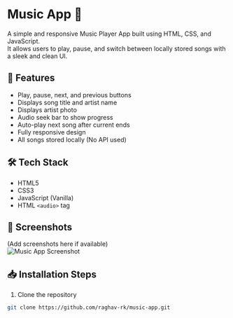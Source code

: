 # Music App 🎵

A simple and responsive Music Player App built using HTML, CSS, and JavaScript.  
It allows users to play, pause, and switch between locally stored songs with a sleek and clean UI.

## 🚀 Features

- Play, pause, next, and previous buttons  
- Displays song title and artist name  
- Displays artist photo  
- Audio seek bar to show progress  
- Auto-play next song after current ends  
- Fully responsive design  
- All songs stored locally (No API used)

## 🛠️ Tech Stack

- HTML5  
- CSS3  
- JavaScript (Vanilla)  
- HTML `<audio>` tag

## 📸 Screenshots

(Add screenshots here if available)  
![Music App Screenshot](images/screenshot.png)

## 📥 Installation Steps

1. Clone the repository  
```bash
git clone https://github.com/raghav-rk/music-app.git
